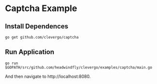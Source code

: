 # Captcha Example

## Install Dependences
```
go get github.com/clevergo/captcha
```

## Run Application
```
go run $GOPATH/src/github.com/headwindfly/clevergo/examples/captcha/main.go
```

And then navigate to http://localhost:8080.